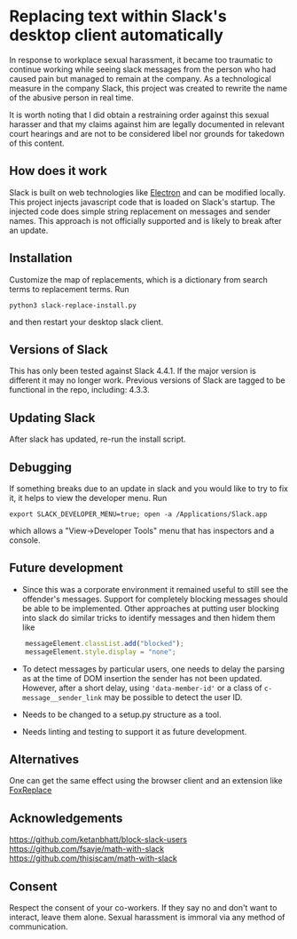 # Replacing text within Slack's desktop client automatically
In response to workplace sexual harassment, it became too traumatic to continue working while seeing slack messages from the person who had caused pain but managed to remain at the company. As a technological measure in the company Slack, this project was created to rewrite the name of the abusive person in real time.

It is worth noting that I did obtain a restraining order against this sexual harasser and that my claims against him are legally documented in relevant court hearings and are not to be considered libel nor grounds for takedown of this content.

## How does it work
Slack is built on web technologies like [Electron](https://github.com/electron/electron) and can be modified locally. This project injects javascript code that is loaded on Slack's startup. The injected code does simple string replacement on messages and sender names. This approach is not officially supported and is likely to break after an update.

## Installation
Customize the map of replacements, which is a dictionary from search terms to replacement terms.
Run
```shell
python3 slack-replace-install.py
```
and then restart your desktop slack client. 

## Versions of Slack
This has only been tested against Slack 4.4.1. If the major version is different it may no longer work. Previous versions of Slack are tagged to be functional in the repo, including: 4.3.3.

## Updating Slack
After slack has updated, re-run the install script.

## Debugging
If something breaks due to an update in slack and you would like to try to fix it, it helps to view the developer menu. Run
```shell
export SLACK_DEVELOPER_MENU=true; open -a /Applications/Slack.app
```
which allows a "View->Developer Tools" menu that has inspectors and a console.

## Future development
* Since this was a corporate environment it remained useful to still see the offender's messages. Support for completely blocking messages should be able to be implemented. Other approaches at putting user blocking into slack do similar tricks to identify messages and then hidem them like
```js
    messageElement.classList.add("blocked");
    messageElement.style.display = "none";
```

* To detect messages by particular users, one needs to delay the parsing as at the time of DOM insertion the sender has not been updated. However, after a short delay, using `'data-member-id'` or a class of `c-message__sender_link` may be possible to detect the user ID.

* Needs to be changed to a setup.py structure as a tool.

* Needs linting and testing to support it as future development.

## Alternatives
One can get the same effect using the browser client and an extension like [FoxReplace](https://addons.mozilla.org/en-US/firefox/addon/foxreplace/)

## Acknowledgements
https://github.com/ketanbhatt/block-slack-users
https://github.com/fsavje/math-with-slack
https://github.com/thisiscam/math-with-slack

## Consent
Respect the consent of your co-workers. If they say no and don't want to interact, leave them alone. Sexual harassment is immoral via any method of communication.
